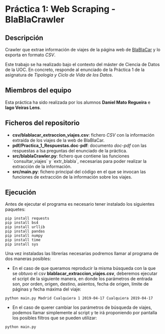 # Práctica 1: Web Scraping - BlaBlaCrawler

## Descripción
Crawler que extrae información de viajes de la página web de [BlaBlaCar](https://blablacar.es) y lo exporta en formato _CSV_. 

Este trabajo se ha realizado bajo el contexto del máster de Ciencia de Datos de la UOC. En concreto, responde al enunciado de la Práctica 1 de la asignatura de _Tipología y Ciclo de Vida de los Datos_.

## Miembros del equipo
Esta práctica ha sido realizada por los alumnos **Daniel Mato Regueira** e **Iago Veiras Lens**.

## Ficheros del repositorio

- **csv/blablacar_extraccion_viajes.csv**: fichero _CSV_ con la información extraída de los viajes de la web de BlaBlaCar.
- **pdf/Practica_1_Respuestas.doc**-**pdf**: documento _doc_-_pdf_ con las respuestas a lsa preguntas del enunciado de la práctica.
- **src/blablaCrawler.py**: fichero que contiene las funciones ´consultar_viajes´ y ´extr_blabla´, necesarias para poder realizar la extracción de la información.
- **src/main.py**: fichero principal del código en el que se invocan las funciones de extracción de la información sobre los viajes.

## Ejecución
Antes de ejecutar el programa es necesario tener instalado los siguientes paquetes:

```rubi
pip install requests
pip install bs4
pip install urllib
pip install pandas
pip install numpy
pip install time
pip install sys
```

Una vez instaladas las librerías necesarias podremos llamar al programa de dos maneras posibles:

- En el caso de que queramos reproducir la misma búsqueda con la que se obtuvo el csv **blablacar_extraccion_viajes.csv**, deberemos ejecutar el script de la siguiente manera, en donde los parámetros de entrada son, por orden, origen, destino, asientos, fecha de origen, límite de páginas y fecha máxima del viaje:
```rubi
python main.py Madrid Cualquiera 1 2019-04-17 Cualquiera 2019-04-17
```
- En el caso de querer cambiar los parámetros de búsqueda de viajes, podemos llamar simplemente al script y te irá proponiendo por pantalla los posibles filtros que se pueden utilizar:
```rubi
python main.py
```





